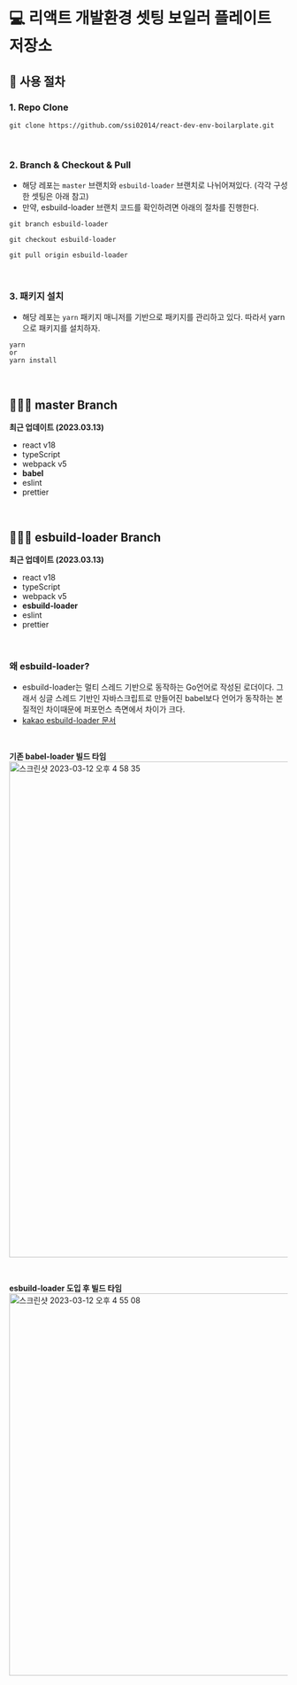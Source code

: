 # 💻 리액트 개발환경 셋팅 보일러 플레이트 저장소

## 📗 사용 절차
### 1. Repo Clone
```
git clone https://github.com/ssi02014/react-dev-env-boilarplate.git
```

<br />

### 2. Branch & Checkout & Pull
- 해당 레포는 `master` 브랜치와 `esbuild-loader` 브랜치로 나뉘어져있다. (각각 구성한 셋팅은 아래 참고)
- 만약, esbuild-loader 브랜치 코드를 확인하려면 아래의 절차를 진행한다.

```
git branch esbuild-loader

git checkout esbuild-loader

git pull origin esbuild-loader
```

<br />

### 3. 패키지 설치
- 해당 레포는 `yarn` 패키지 매니저를 기반으로 패키지를 관리하고 있다. 따라서 yarn으로 패키지를 설치하자.

```
yarn
or
yarn install
```

<br />

## 👨🏻‍💻 master Branch
**최근 업데이트 (2023.03.13)**
- react v18
- typeScript
- webpack v5
- **babel**
- eslint
- prettier

<br />

## 👨🏻‍💻 esbuild-loader Branch
**최근 업데이트 (2023.03.13)**
- react v18
- typeScript
- webpack v5
- **esbuild-loader**
- eslint
- prettier


<br />

### 왜 esbuild-loader?
- esbuild-loader는 멀티 스레드 기반으로 동작하는 Go언어로 작성된 로더이다. 그래서 싱글 스레드 기반인 자바스크립트로 만들어진 babel보다 언어가 동작하는 본질적인 차이때문에 퍼포먼스 측면에서 차이가 크다.
- [kakao esbuild-loader 문서](https://fe-developers.kakaoent.com/2022/220707-webpack-esbuild-loader/)

<br />

**기존 babel-loader 빌드 타임**
<img width="895" alt="스크린샷 2023-03-12 오후 4 58 35" src="https://user-images.githubusercontent.com/64779472/224532396-fadcf15b-e561-4791-b7b8-d2175aea9b31.png">

<br />

**esbuild-loader 도입 후 빌드 타임**
<img width="690" alt="스크린샷 2023-03-12 오후 4 55 08" src="https://user-images.githubusercontent.com/64779472/224532394-d49742c1-8151-433c-b2c2-051b3def0578.png">

<br />
